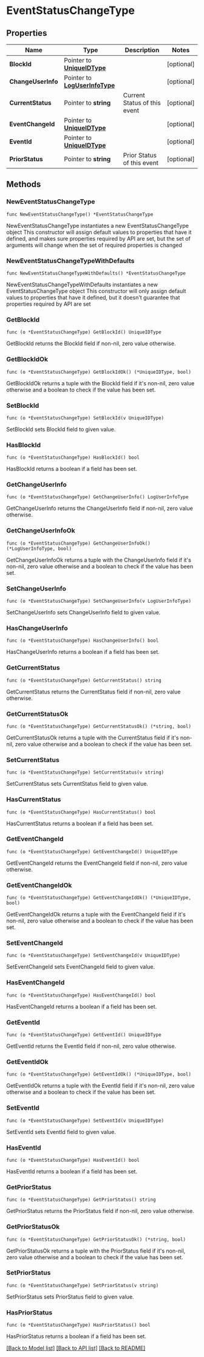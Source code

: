 # EventStatusChangeType

## Properties

Name | Type | Description | Notes
------------ | ------------- | ------------- | -------------
**BlockId** | Pointer to [**UniqueIDType**](UniqueIDType.md) |  | [optional] 
**ChangeUserInfo** | Pointer to [**LogUserInfoType**](LogUserInfoType.md) |  | [optional] 
**CurrentStatus** | Pointer to **string** | Current Status of this event | [optional] 
**EventChangeId** | Pointer to [**UniqueIDType**](UniqueIDType.md) |  | [optional] 
**EventId** | Pointer to [**UniqueIDType**](UniqueIDType.md) |  | [optional] 
**PriorStatus** | Pointer to **string** | Prior Status of this event | [optional] 

## Methods

### NewEventStatusChangeType

`func NewEventStatusChangeType() *EventStatusChangeType`

NewEventStatusChangeType instantiates a new EventStatusChangeType object
This constructor will assign default values to properties that have it defined,
and makes sure properties required by API are set, but the set of arguments
will change when the set of required properties is changed

### NewEventStatusChangeTypeWithDefaults

`func NewEventStatusChangeTypeWithDefaults() *EventStatusChangeType`

NewEventStatusChangeTypeWithDefaults instantiates a new EventStatusChangeType object
This constructor will only assign default values to properties that have it defined,
but it doesn't guarantee that properties required by API are set

### GetBlockId

`func (o *EventStatusChangeType) GetBlockId() UniqueIDType`

GetBlockId returns the BlockId field if non-nil, zero value otherwise.

### GetBlockIdOk

`func (o *EventStatusChangeType) GetBlockIdOk() (*UniqueIDType, bool)`

GetBlockIdOk returns a tuple with the BlockId field if it's non-nil, zero value otherwise
and a boolean to check if the value has been set.

### SetBlockId

`func (o *EventStatusChangeType) SetBlockId(v UniqueIDType)`

SetBlockId sets BlockId field to given value.

### HasBlockId

`func (o *EventStatusChangeType) HasBlockId() bool`

HasBlockId returns a boolean if a field has been set.

### GetChangeUserInfo

`func (o *EventStatusChangeType) GetChangeUserInfo() LogUserInfoType`

GetChangeUserInfo returns the ChangeUserInfo field if non-nil, zero value otherwise.

### GetChangeUserInfoOk

`func (o *EventStatusChangeType) GetChangeUserInfoOk() (*LogUserInfoType, bool)`

GetChangeUserInfoOk returns a tuple with the ChangeUserInfo field if it's non-nil, zero value otherwise
and a boolean to check if the value has been set.

### SetChangeUserInfo

`func (o *EventStatusChangeType) SetChangeUserInfo(v LogUserInfoType)`

SetChangeUserInfo sets ChangeUserInfo field to given value.

### HasChangeUserInfo

`func (o *EventStatusChangeType) HasChangeUserInfo() bool`

HasChangeUserInfo returns a boolean if a field has been set.

### GetCurrentStatus

`func (o *EventStatusChangeType) GetCurrentStatus() string`

GetCurrentStatus returns the CurrentStatus field if non-nil, zero value otherwise.

### GetCurrentStatusOk

`func (o *EventStatusChangeType) GetCurrentStatusOk() (*string, bool)`

GetCurrentStatusOk returns a tuple with the CurrentStatus field if it's non-nil, zero value otherwise
and a boolean to check if the value has been set.

### SetCurrentStatus

`func (o *EventStatusChangeType) SetCurrentStatus(v string)`

SetCurrentStatus sets CurrentStatus field to given value.

### HasCurrentStatus

`func (o *EventStatusChangeType) HasCurrentStatus() bool`

HasCurrentStatus returns a boolean if a field has been set.

### GetEventChangeId

`func (o *EventStatusChangeType) GetEventChangeId() UniqueIDType`

GetEventChangeId returns the EventChangeId field if non-nil, zero value otherwise.

### GetEventChangeIdOk

`func (o *EventStatusChangeType) GetEventChangeIdOk() (*UniqueIDType, bool)`

GetEventChangeIdOk returns a tuple with the EventChangeId field if it's non-nil, zero value otherwise
and a boolean to check if the value has been set.

### SetEventChangeId

`func (o *EventStatusChangeType) SetEventChangeId(v UniqueIDType)`

SetEventChangeId sets EventChangeId field to given value.

### HasEventChangeId

`func (o *EventStatusChangeType) HasEventChangeId() bool`

HasEventChangeId returns a boolean if a field has been set.

### GetEventId

`func (o *EventStatusChangeType) GetEventId() UniqueIDType`

GetEventId returns the EventId field if non-nil, zero value otherwise.

### GetEventIdOk

`func (o *EventStatusChangeType) GetEventIdOk() (*UniqueIDType, bool)`

GetEventIdOk returns a tuple with the EventId field if it's non-nil, zero value otherwise
and a boolean to check if the value has been set.

### SetEventId

`func (o *EventStatusChangeType) SetEventId(v UniqueIDType)`

SetEventId sets EventId field to given value.

### HasEventId

`func (o *EventStatusChangeType) HasEventId() bool`

HasEventId returns a boolean if a field has been set.

### GetPriorStatus

`func (o *EventStatusChangeType) GetPriorStatus() string`

GetPriorStatus returns the PriorStatus field if non-nil, zero value otherwise.

### GetPriorStatusOk

`func (o *EventStatusChangeType) GetPriorStatusOk() (*string, bool)`

GetPriorStatusOk returns a tuple with the PriorStatus field if it's non-nil, zero value otherwise
and a boolean to check if the value has been set.

### SetPriorStatus

`func (o *EventStatusChangeType) SetPriorStatus(v string)`

SetPriorStatus sets PriorStatus field to given value.

### HasPriorStatus

`func (o *EventStatusChangeType) HasPriorStatus() bool`

HasPriorStatus returns a boolean if a field has been set.


[[Back to Model list]](../README.md#documentation-for-models) [[Back to API list]](../README.md#documentation-for-api-endpoints) [[Back to README]](../README.md)


